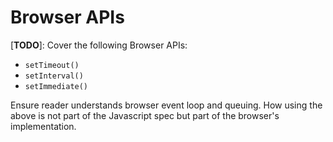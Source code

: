 # Browser APIs

\[**TODO**\]: Cover the following Browser APIs:

* `setTimeout()`
* `setInterval()`
* `setImmediate()`

Ensure reader understands browser event loop and queuing. How using the above is not part of the Javascript spec but part of the browser's implementation.

